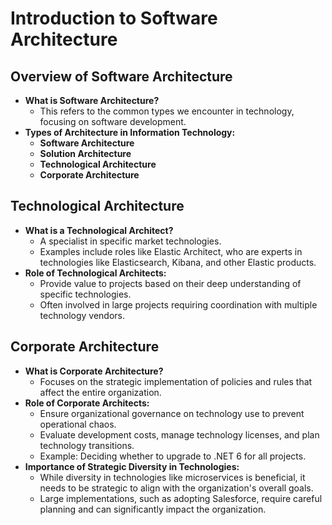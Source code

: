 # Introduction to Software Architecture

## Overview of Software Architecture
- **What is Software Architecture?**
    - This refers to the common types we encounter in technology, focusing on software development.
- **Types of Architecture in Information Technology:**
    - **Software Architecture**
    - **Solution Architecture**
    - **Technological Architecture**
    - **Corporate Architecture**

## Technological Architecture
- **What is a Technological Architect?**
    - A specialist in specific market technologies.
    - Examples include roles like Elastic Architect, who are experts in technologies like Elasticsearch, Kibana, and other Elastic products.
- **Role of Technological Architects:**
    - Provide value to projects based on their deep understanding of specific technologies.
    - Often involved in large projects requiring coordination with multiple technology vendors.

## Corporate Architecture
- **What is Corporate Architecture?**
    - Focuses on the strategic implementation of policies and rules that affect the entire organization.
- **Role of Corporate Architects:**
    - Ensure organizational governance on technology use to prevent operational chaos.
    - Evaluate development costs, manage technology licenses, and plan technology transitions.
    - Example: Deciding whether to upgrade to .NET 6 for all projects.
- **Importance of Strategic Diversity in Technologies:**
    - While diversity in technologies like microservices is beneficial, it needs to be strategic to align with the organization's overall goals.
    - Large implementations, such as adopting Salesforce, require careful planning and can significantly impact the organization.
